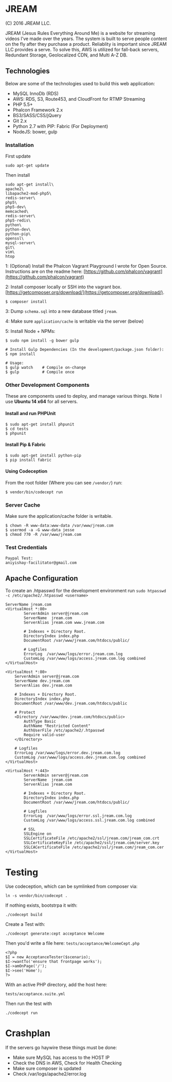 # JREAM
(C) 2016 JREAM LLC.

JREAM (Jesus Rules Everything Around Me) is a website for streaming videos I've made over the years.
The system is built to serve people content on the fly after they purchase a product. Reliablity
is important since JREAM LLC provides a serve. To solve this, AWS is utilized for fall-back servers, Redundant Storage, Geolocalized CDN, and Multi A-Z DB.

## Technologies

Below are some of the technologies used to build this web application:

- MySQL InnoDb (RDS)
- AWS: RDS, S3, Route453, and CloudFront for RTMP Streaming
- PHP 5.5+
- Phalcon Framework 2.x
- BS3/SASS/CSS/jQuery
- Git 2.x
- Python 2.7 with PIP: Fabric (For Deployment)
- NodeJS: bower, gulp

### Installation
First update

    sudo apt-get update

Then install

    sudo apt-get install\
    apache2\
    libapache2-mod-php5\
    redis-server\
    php5\
    php5-dev\
    memcached\
    redis-server\
    php5-redis\
    python\
    python-dev\
    python-pip\
    openssl\
    mysql-server\
    git\
    vim\
    htop

1: (Optional) Install the Phalcon Vagrant Playground I wrote for Open Source. Instructions are on the readme here: [https://github.com/phalcon/vagrant](https://github.com/phalcon/vagrant)

2: Install composer locally or SSH into the vagrant box. [https://getcomposer.org/download/](https://getcomposer.org/download/).

    $ composer install

3: Dump `schema.sql` into a new database titled `jream`.

4: Make sure `application/cache` is writable via the server (below)

5: Install Node + NPMs:

    $ sudo npm install -g bower gulp

    # Install Gulp Dependencies (In the development/package.json folder):
    $ npm install

    # Usage:
    $ gulp watch    # Compile on-change
    $ gulp          # Compile once

### Other Development Components

These are components used to deploy, and manage various things. Note I use **Ubuntu 14 x64** for all servers.

#### Install and run PHPUnit

    $ sudo apt-get install phpunit
    $ cd tests
    $ phpunit

#### Install Pip & Fabric

    $ sudo apt-get install python-pip
    $ pip install fabric

#### Using Codeception
From the root folder (Where you can see `/vendor/`) run:

    $ vendor/bin/codecept run

### Server Cache

Make sure the application/cache folder is writable.

    $ chown -R www-data:www-data /var/www/jream.com
    $ usermod -a -G www-data jesse
    $ chmod 770 -R /var/www/jream.com

### Test Credentials

    Paypal Test:
    aniyishay-facilitator@gmail.com

## Apache Configuration

To create an .htpasswd for the development environment run `sudo htpasswd -c /etc/apache2/.htpasswd <username>`

    ServerName jream.com
    <VirtualHost *:80>
            ServerAdmin server@jream.com
            ServerName  jream.com
            ServerAlias jream.com www.jream.com

            # Indexes + Directory Root.
            DirectoryIndex index.php
            DocumentRoot /var/www/jream.com/htdocs/public/

            # Logfiles
            ErrorLog  /var/www/logs/error.jream.com.log
            CustomLog /var/www/logs/access.jream.com.log combined
    </VirtualHost>

    <VirtualHost *:80>
        ServerAdmin server@jream.com
        ServerName dev.jream.com
        ServerAlias dev.jream.com

        # Indexes + Directory Root.
        DirectoryIndex index.php
        DocumentRoot /var/www/dev.jream.com/htdocs/public

        # Protect
        <Directory /var/www/dev.jream.com/htdocs/public>
            AuthType Basic
            AuthName "Restricted Content"
            AuthUserFile /etc/apache2/.htpasswd
            Require valid-user
        </Directory>

        # Logfiles
        ErrorLog /var/www/logs/error.dev.jream.com.log
        CustomLog /var/www/logs/access.dev.jream.com.log combined
    </VirtualHost>

    <VirtualHost *:443>
            ServerAdmin server@jream.com
            ServerName  jream.com
            ServerAlias jream.com

            # Indexes + Directory Root.
            DirectoryIndex index.php
            DocumentRoot /var/www/jream.com/htdocs/public/

            # Logfiles
            ErrorLog  /var/www/logs/error.ssl.jream.com.log
            CustomLog /var/www/logs/access.ssl.jream.com.log combined

            # SSL
            SSLEngine on
            SSLCertificateFile /etc/apache2/ssl/jream.com/jream_com.crt
            SSLCertificateKeyFile /etc/apache2/ssl/jream.com/server.key
            SSLCACertificateFile /etc/apache2/ssl/jream.com/jream_com.cer
    </VirtualHost>

# Testing
Use codeception, which can be symlinked from composer via:

    ln -s vendor/bin/codecept .

If nothing exists, bootstrpa it with:

    ./codecept build

Create a Test with:

    ./codecept generate:cept acceptance Welcome

Then you'd write a file here: `tests/acceptance/WelcomeCept.php`

    <?php
    $I = new AcceptanceTester($scenario);
    $I->wantTo('ensure that frontpage works');
    $I->amOnPage('/');
    $I->see('Home');
    ?>

With an active PHP directory, add the host here:

    tests/acceptance.suite.yml

Then run the test with

    ./codecept run


# Crashplan

If the servers go haywire these things must be done:

- Make sure MySQL has access to the HOST IP
- Check the DNS in AWS, Check for Health Checking
- Make sure composer is updated
- Check /var/logs/apache2/error.log